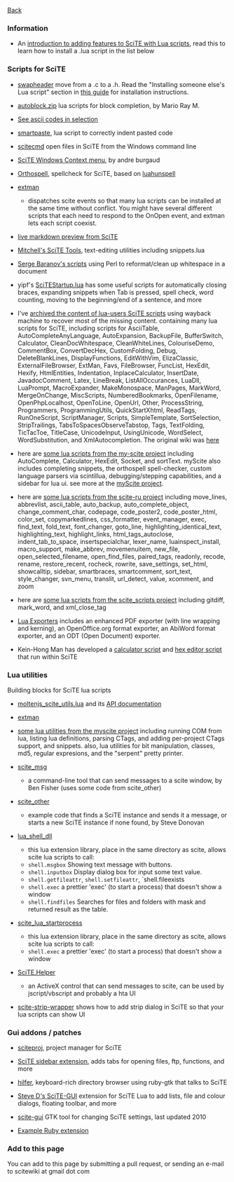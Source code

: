 [Back](../README.md)

### Information

* An [introduction to adding features to SciTE with Lua scripts](./files/helpers/adding_scite_features_with_lua.md), read this to learn how to install a .lua script in the list below

### Scripts for SciTE

* [swapheader](https://raw.githubusercontent.com/moltenjs/scite-files/master/files/files/helpers/swapheader.lua) move from a .c to a .h. Read the "Installing someone else's Lua script" section in [this guide](./files/helpers/adding_scite_features_with_lua.md) for installation instructions.

* [autoblock.zip](https://raw.githubusercontent.com/moltenjs/scite-files/master/files/files/helpers/autoblock.zip) lua scripts for block completion, by Mario Ray M.

* [See ascii codes in selection](./files/helpers/see_ascii_selection.md)

* [smartpaste](https://raw.githubusercontent.com/moltenjs/scite-files/master/files/files/helpers/smartpaste.lua), lua script to correctly indent pasted code

* [scitecmd](http://www.frykholm.se/scitecmd.html) open files in SciTE from the Windows command line

* [SciTE Windows Context menu](https://github.com/andreburgaud/wscitecm), by andre burgaud

* [Orthospell](http://tools.diorama.ch/orthospell.html), spellcheck for SciTE, based on [luahunspell](https://code.google.com/p/luahunspell/)

* [extman](https://raw.githubusercontent.com/moltenjs/scite-files/master/files/files/helpers/extman.zip) 

    * dispatches scite events so that many lua scripts can be installed at the same time without conflict. You might have several different scripts that each need to respond to the OnOpen event, and extman lets each script coexist.

* [live markdown preview from SciTE](https://raw.githubusercontent.com/moltenjs/scite-files/master/files/files/helpers/markdown.txt)

* [Mitchell's SciTE Tools](https://github.com/btakita/scite-tools), text-editing utilities including snippets.lua

* [Serge Baranov's scripts](https://raw.githubusercontent.com/moltenjs/scite-files/master/files/files/helpers/perlformatters.txt) using Perl to reformat/clean up whitespace in a document

* yipf's [SciTEStartup.lua](https://github.com/yipf/scite-files/blob/master/SciTEStartup.lua) has some useful scripts for automatically closing braces, expanding snippets when Tab is pressed, spell check, word counting, moving to the beginning/end of a sentence, and more

* I've [archived the content of lua-users SciTE scripts](https://raw.githubusercontent.com/moltenjs/scite-files/master/files/files/helpers/lua-users-scite-scripts.zip) using wayback machine to recover most of the missing content. containing many lua scripts for SciTE, including scripts for AsciiTable, AutoCompleteAnyLanguage, AutoExpansion, BackupFile, BufferSwitch, Calculator, CleanDocWhitespace, CleanWhiteLines, ColouriseDemo, CommentBox, ConvertDecHex, CustomFolding, Debug, DeleteBlankLines, DisplayFunctions, EditWithVim, ElizaClassic, ExternalFileBrowser, ExtMan, Favs, FileBrowser, FuncList, HexEdit, Hexify, HtmlEntities, Indentation, InplaceCalculator, InsertDate, JavadocComment, Latex, LineBreak, ListAllOccurances, LuaDll, LuaPrompt, MacroExpander, MakeMonospace, ManPages, MarkWord, MergeOnChange, MiscScripts, NumberedBookmarks, OpenFilename, OpenPhpLocalhost, OpenToLine, OpenUrl, Other, ProcessString, Programmers, ProgrammingUtils, QuickStartXhtml, ReadTags, RunOneScript, ScriptManager, Scripts, SimpleTemplate, SortSelection, StripTrailings, TabsToSpacesObserveTabstop, Tags, TextFolding, TicTacToe, TitleCase, UnicodeInput, UsingUnicode, WordSelect, WordSubstitution, and XmlAutocompletion. The original wiki was [here](http://lua-users.org/wiki/SciteScripts)

* here are [some lua scripts from the my-scite project](https://raw.githubusercontent.com/moltenjs/scite-files/master/files/files/helpers/my_scite_scripts.zip) including AutoComplete, Calculator, HexEdit, Socket, and sortText. myScite also includes completing snippets, the orthospell spell-checker, custom language parsers via scintillua, debugging/stepping capabilities, and a sidebar for lua ui. see more at the [myScite project](https://github.com/arjunae/myScite). 

* here are [some lua scripts from the scite-ru project](https://raw.githubusercontent.com/moltenjs/scite-files/master/files/files/helpers/scite-ru-scripts.zip) including move_lines, abbrevlist, ascii_table, auto_backup, auto_complete_object, change_comment_char, codepage, code_poster2, code_poster_html, color_set, copymarkedlines, css_formatter, event_manager, exec, find_text, fold_text, font_changer, goto_line, highlighting_identical_text, highlighting_text, highlight_links, html_tags_autoclose, indent_tab_to_space, insertspecialchar, lexer_name, luainspect_install, macro_support, make_abbrev, movemenuitem, new_file, open_selected_filename, open_find_files, paired_tags, readonly, recode, rename, restore_recent, rocheck, rowrite, save_settings, set_html, showcalltip, sidebar, smartbraces, smartcomment, sort_text, style_changer, svn_menu, translit, url_detect, value, xcomment, and zoom

* here are [some lua scripts from the scite_scripts project](https://github.com/mkottman/scite_scripts) including gitdiff, mark_word, and xml_close_tag

* [Lua Exporters](https://raw.githubusercontent.com/moltenjs/scite-files/master/files/files/helpers/SciTELuaExporters-0.9.11.zip)  includes an enhanced PDF exporter (with line wrapping and kerning), an OpenOffice.org format exporter, an AbiWord format exporter, and an ODT (Open Document) exporter.

* Kein-Hong Man has developed a [calculator script](https://raw.githubusercontent.com/moltenjs/scite-files/master/files/files/helpers/scite_calculator.zip) and [hex editor script](https://raw.githubusercontent.com/moltenjs/scite-files/master/files/files/helpers/scite_hexedit.zip) that run within SciTE

### Lua utilities

Building blocks for SciTE lua scripts

* [moltenjs_scite_utils.lua](https://raw.githubusercontent.com/moltenjs/scite-files/master/files/files/helpers/moltenjs_scite_utils.lua) and its [API documentation](./files/helpers/moltenjs_scite_utils_api.md)

* [extman](https://raw.githubusercontent.com/moltenjs/scite-files/master/files/files/helpers/extman.zip)

* [some lua utilities from the myscite project](https://raw.githubusercontent.com/moltenjs/scite-files/master/files/files/helpers/my_scite_lua.zip) including running COM from lua, listing lua definitions, parsing CTags, and adding per-project CTags support, and snippets. also, lua utilities for bit manipulation, classes, md5, regular expresions, and the "serpent" pretty printer.

* [scite_msg](https://raw.githubusercontent.com/moltenjs/scite-files/master/files/files/helpers/scite_msg.zip) 

    * a command-line tool that can send messages to a scite window, by Ben Fisher (uses some code from scite_other)

* [scite_other](https://raw.githubusercontent.com/moltenjs/scite-files/master/files/files/helpers/scite_other.zip) 

   * example code that finds a SciTE instance and sends it a message, or starts a new SciTE instance if none found, by Steve Donovan
   
* [lua_shell_dll](https://raw.githubusercontent.com/moltenjs/scite-files/master/files/files/helpers/lua_shell_dll.zip)

    * this lua extension library, place in the same directory as scite, allows scite lua scripts to call:
    * `shell.msgbox` Showing text message with buttons.
    * `shell.inputbox` Display dialog box for input some text value.
    * `shell.getfileattr`, `shell.setfileattr`, `shell.fileexists
    * `shell.exec` a prettier 'exec' (to start a process) that doesn't show a window
    * `shell.findfiles` Searches for files and folders with mask and returned result as the table.

* [scite_lua_startprocess](https://raw.githubusercontent.com/moltenjs/scite-files/master/files/files/helpers/scite_lua_startprocess.zip) 

    * this lua extension library, place in the same directory as scite, allows scite lua scripts to call:
    * `shell.exec` a prettier 'exec' (to start a process) that doesn't show a window
    
* [SciTE.Helper](https://raw.githubusercontent.com/moltenjs/scite-files/master/files/files/helpers/SciTE.Helper.zip) 

    * an ActiveX control that can send messages to scite, can be used by jscript/vbscript and probably a hta UI
    
* [scite-strip-wrapper](https://github.com/klonuo/scite-strip-wrapper) shows how to add strip dialog in SciTE so that your lua scripts can show UI

### Gui addons / patches

* [sciteproj](https://savannah.nongnu.org/projects/sciteproj/), project manager for SciTE 

* [SciTE sidebar extension](http://valentin.dasdeck.com/projects/scite_sidebar/), adds tabs for opening files, ftp, functions, and more

* [hilfer](https://rubygems.org/gems/hilfer/), keyboard-rich directory browser using ruby-gtk that talks to SciTE

* [Steve D's SciTE-GUI](https://groups.google.com/forum/#!topic/scite-interest/yZubpejP-bM) extension for SciTE Lua to add lists, file and colour dialogs, floating toolbar, and more

* [scite-gui](https://github.com/frank-w/scite-gui) GTK tool for changing SciTE settings, last updated 2010

* [Example Ruby extension](https://groups.google.com/forum/#!topic/scite-interest/cl6DogvZz2k)

### Add to this page

You can add to this page by submitting a pull request, or sending an e-mail to scitewiki at gmail dot com

